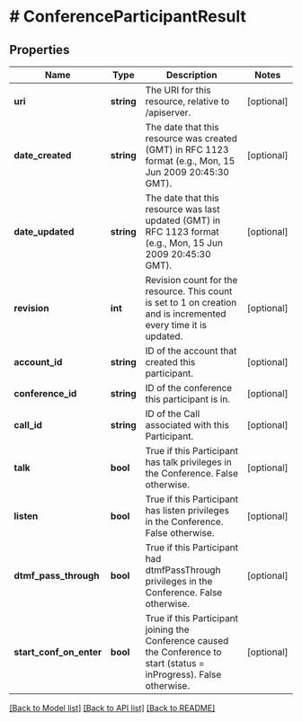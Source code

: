 # # ConferenceParticipantResult

## Properties

Name | Type | Description | Notes
------------ | ------------- | ------------- | -------------
**uri** | **string** | The URI for this resource, relative to /apiserver. | [optional]
**date_created** | **string** | The date that this resource was created (GMT) in RFC 1123 format (e.g., Mon, 15 Jun 2009 20:45:30 GMT). | [optional]
**date_updated** | **string** | The date that this resource was last updated (GMT) in RFC 1123 format (e.g., Mon, 15 Jun 2009 20:45:30 GMT). | [optional]
**revision** | **int** | Revision count for the resource. This count is set to 1 on creation and is incremented every time it is updated. | [optional]
**account_id** | **string** | ID of the account that created this participant. | [optional]
**conference_id** | **string** | ID of the conference this participant is in. | [optional]
**call_id** | **string** | ID of the Call associated with this Participant. | [optional]
**talk** | **bool** | True if this Participant has talk privileges in the Conference. False otherwise. | [optional]
**listen** | **bool** | True if this Participant has listen privileges in the Conference. False otherwise. | [optional]
**dtmf_pass_through** | **bool** | True if this Participant had dtmfPassThrough privileges in the Conference. False otherwise. | [optional]
**start_conf_on_enter** | **bool** | True if this Participant joining the Conference caused the Conference to start (status &#x3D; inProgress). False otherwise. | [optional]

[[Back to Model list]](../../README.md#models) [[Back to API list]](../../README.md#endpoints) [[Back to README]](../../README.md)
